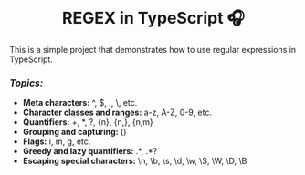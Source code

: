 <br>

# <div align="center">**REGEX in TypeScript 🎧**</div>

This is a simple project that demonstrates how to use regular expressions in TypeScript.

### **_Topics:_**

- **Meta characters:** ^, $, ., \\, etc.
- **Character classes and ranges:** a-z, A-Z, 0-9, etc.
- **Quantifiers:** +, \*, ?, {n}, {n,}, {n,m}
- **Grouping and capturing:** ()
- **Flags:** i, m, g, etc.
- **Greedy and lazy quantifiers:** .\*, .\*?
- **Escaping special characters:** \n, \b, \s, \d, \w, \S, \W, \D, \B
